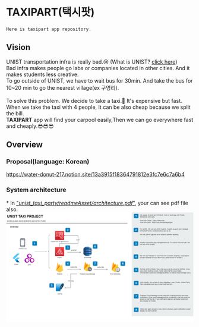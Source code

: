 # TAXIPART(택시팟)
~~~
Here is taxipart app repository.
~~~
## Vision
UNIST transportation infra is really bad.😢 (What is UNIST? <a href = "https://www.unist.ac.kr/">click here</a>)<br>
Bad infra makes people go labs or companies located in other cities. And it makes students less creative.<br>
To go outside of UNIST, we have to wait bus for 30min. And take the bus for 10~20 min to go the nearest village(ex 구영리).<br>
<br>
To solve this problem. We decide to take a taxi.🚕 It's expensive but fast. When we take the taxi with 4 people, It can be also cheap because we split the bill.<br>
**TAXIPART** app will find your carpool easily,Then we can go everywhere fast and cheaply.😎😎😎<br>

## Overview
### Proposal(language: Korean)
https://water-donut-217.notion.site/13a3915f18364791812e3fc7e6c7a6b4

### System architecture
\* In <a href="https://github.com/nano-2-ly/unist_taxi_party/blob/master/readmeAsset/architecture.pdf">"*unist_taxi_party/readmeAsset/architecture.pdf*"</a>, your can see pdf file also.
![title](/readmeAsset/architecture.png)
